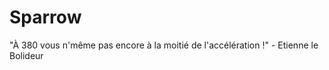# Sparrow

"À 380 vous n'même pas encore à la moitié de l'accélération !"
                                    - Etienne le Bolideur